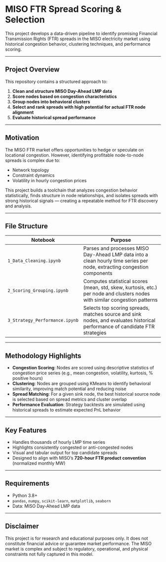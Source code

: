 # MISO FTR Spread Scoring & Selection

This project develops a data-driven pipeline to identify promising Financial Transmission Rights (FTR) spreads in the MISO electricity market using historical congestion behavior, clustering techniques, and performance scoring.

---

## Project Overview

This repository contains a structured approach to:

1. **Clean and structure MISO Day-Ahead LMP data**
2. **Score nodes based on congestion characteristics**
3. **Group nodes into behavioral clusters**
4. **Select and rank spreads with high potential for actual FTR node alignment**
5. **Evaluate historical spread performance**

---

## Motivation

The MISO FTR market offers opportunities to hedge or speculate on locational congestion. However, identifying profitable node-to-node spreads is complex due to:

- Network topology
- Constraint dynamics
- Volatility in hourly congestion prices

This project builds a toolchain that analyzes congestion behavior statistically, finds structure in node relationships, and isolates spreads with strong historical signals — creating a repeatable method for FTR discovery and analysis.

---

## File Structure

| Notebook | Purpose |
|----------|---------|
| `1_Data_Cleaning.ipynb` | Parses and processes MISO Day-Ahead LMP data into a clean hourly time series per node, extracting congestion components |
| `2_Scoring_Grouping.ipynb` | Computes statistical scores (mean, std, skew, kurtosis, etc.) per node and clusters nodes with similar congestion patterns |
| `3_Strategy_Performance.ipynb` | Selects top scoring spreads, matches source and sink nodes, and evaluates historical performance of candidate FTR strategies |

---

## Methodology Highlights

- **Congestion Scoring**: Nodes are scored using descriptive statistics of congestion price series (e.g., mean congestion, volatility, kurtosis, % positive hours)
- **Clustering**: Nodes are grouped using KMeans to identify behavioral similarity, improving match potential and reducing noise
- **Spread Matching**: For a given sink node, the best historical source node is selected based on spread metrics and cluster overlap
- **Performance Evaluation**: Strategy backtests are simulated using historical spreads to estimate expected PnL behavior

---

## Key Features

- Handles thousands of hourly LMP time series
- Highlights consistently congested or anti-congested nodes
- Visual and tabular output for top candidate spreads
- Designed to align with MISO’s **720-hour FTR product convention** (normalized monthly MW)

---

## Requirements

- Python 3.8+
- `pandas`, `numpy`, `scikit-learn`, `matplotlib`, `seaborn`
- Data: MISO Day-Ahead LMP data

---

## Disclaimer

This project is for research and educational purposes only. It does not constitute financial advice or guarantee market performance. The MISO market is complex and subject to regulatory, operational, and physical constraints not fully captured in this model.

